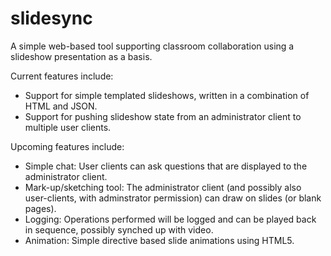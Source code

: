 slidesync
=========
A simple web-based tool supporting classroom collaboration using a slideshow presentation as a basis.

Current features include:
* Support for simple templated slideshows, written in a combination of HTML and JSON.
* Support for pushing slideshow state from an administrator client to multiple user clients.

Upcoming features include:
* Simple chat: User clients can ask questions that are displayed to the administrator client.
* Mark-up/sketching tool: The administrator client (and possibly also user-clients, with adminstrator permission) can 
draw on slides (or blank pages).
* Logging: Operations performed will be logged and can be played back in sequence, possibly synched up with video.
* Animation: Simple directive based slide animations using HTML5.
